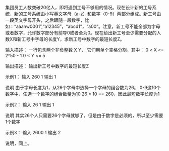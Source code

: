 集团员工人数突破20亿人，即将遇到工号不够用的情况。现在设计新的工号系统，新的工号系统由小写英文字母（a-z）和数字（0-9）两部分组成。新工号由一段英文字母开头，之后跟随一段数字，比如：“aaahw0001”,“a12345”，“abcd1”，“a00”。注意，新工号不能全部为字母或者数字，允许数字部分有前导0或者全为0。现在给出新工号至少需要分配的人数X和新工号中字母的长度Y，求新工号中数字的最短长度Z。

输入描述：
一行包含两个非负整数 X  Y， 它们用单个空格分割。其中：
0 < X <= 2^50 - 1
0 < Y <= 5

输出描述：
输出新工号中数字的最短长度Z

示例1：
输入
260 1
输出
1

说明
由于字母长度为1，从26个字母中选择一个字母的组合数为26。
0-9这10个数字中，任选一个数字的组合数量为10
26 * 10 == 260，因此最短数字长度为1

示例2：
输入
26 1
输出
1

说明
其实26个人只需要26个字母就够了，但是由于数字是必须的，所以至少需要1个数字

示例3：
输入
2600 1
输出
2

说明，同上。
